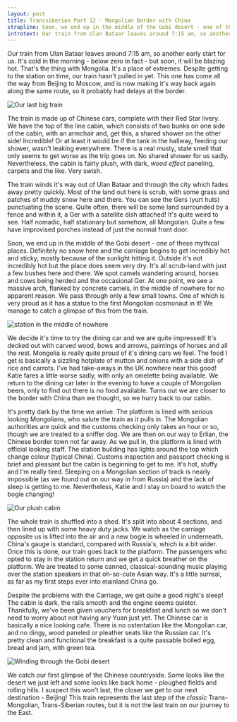 ```yaml
---
layout: post
title: Transsiberian Part 12 - Mongolian Border with China
strapline: Soon, we end up in the middle of the Gobi desert - one of these mythical places.
introtext: Our train from Ulan Bataar leaves around 7:15 am, so another early start for us. It's cold in the morning - below zero in fact - but soon, it will be blazing hot. That's the thing with Mongolia. It's a place of extremes. Despite getting to the station on time, our train hasn't pulled in yet. This one has come all the way from Beijing to Moscow, and is now making it's way back again along the same route, so it probably had delays at the border.
---
```


Our train from Ulan Bataar leaves around 7:15 am, so another early start for us. It's cold in the morning - below zero in fact - but soon, it will be blazing hot. That's the thing with Mongolia. It's a place of extremes. Despite getting to the station on time, our train hasn't pulled in yet. This one has come all the way from Beijing to Moscow, and is now making it's way back again along the same route, so it probably had delays at the border.

![Our last big train](https://farm9.staticflickr.com/8685/16963825496_647e14c9a4.jpg)

The train is made up of Chinese cars, complete with their Red Star livery. We have the top of the line cabin, which consists of two bunks on one side of the cabin, with an armchair and, get this, a shared shower on the other side! Incredible! Or at least it would be if the tank in the hallway, feeding our shower, wasn't leaking everywhere. There is a real musty, stale smell that only seems to get worse as the trip goes on. No shared shower for us sadly. Nevertheless, the cabin is fairly plush, with dark, *wood effect* paneling, carpets and the like. Very swish.

The train winds it's way out of Ulan Bataar and through the city which fades away pretty quickly. Most of the land out here is scrub, with some grass and patches of muddy snow here and there. You can see the Gers (yurt huts) punctuating the scene. Quite often, there will be some land surrounded by a fence and within it, a Ger with a satellite dish attached! It's quite weird to see. Half nomadic, half stationary but somehow, all Mongolian. Quite a few have improvised porches instead of just the normal front door.

Soon, we end up in the middle of the Gobi desert - one of these mythical places. Definitely no snow here and the carriage begins to get incredibly hot and sticky, mostly because of the sunlight hitting it. Outside it's not incredibly hot but the place does seem very dry. It's all scrub-land with just a few bushes here and there. We spot camels wandering around, horses and cows being herded and the occasional Ger. At one point, we see a massive arch, flanked by concrete camels, in the middle of nowhere for no apparent reason. We pass through only a few small towns. One of which is very proud as it has a statue to the first Mongolian cosmonaut in it! We manage to catch a glimpse of this from the train.

![station in the middle of nowhere](https://farm9.staticflickr.com/8746/16963824036_7c535de116.jpg)

We decide it's time to try the dining car and we are quite impressed! It's decked out with carved wood, bows and arrows, paintings of horses and all the rest. Mongolia is really quite proud of it's dining cars we feel. The food I get is basically a sizzling hotplate of mutton and onions with a side dish of rice and carrots. I've had take-aways in the UK nowhere near this good! Katie fares a little worse sadly, with only an omelette being available. We return to the dining car later in the evening to have a couple of Mongolian beers, only to find out there is no food available. Turns out we are closer to the border with China than we thought, so we hurry back to our cabin.

It's pretty dark by the time we arrive. The platform is lined with serious looking Mongolians, who salute the train as it pulls in. The Mongolian authorities are quick and the customs checking only takes an hour or so, though we are treated to a sniffer dog. We are then on our way to Erlian, the Chinese border town not far away. As we pull in, the platform is lined with official looking staff. The station building has lights around the top which change colour (typical China). Customs inspection and passport checking is brief and pleasant but the cabin is beginning to get to me. It's hot, stuffy and I'm really tired. Sleeping on a Mongolian section of track is nearly impossible (as we found out on our way in from Russia) and the lack of sleep is getting to me. Nevertheless, Katie and I stay on board to watch the bogie changing!

![Our plush cabin](https://farm9.staticflickr.com/8746/16963824036_7c535de116.jpg)

The whole train is shuffled into a shed. It's split into about 4 sections, and then lined up with some heavy duty jacks. We watch as the carriage opposite us is lifted into the air and a new bogie is wheeled in underneath. China's gauge is standard, compared with Russia's, which is a bit wider. Once this is done, our train goes back to the platform. The passengers who opted to stay in the station return and we get a quick breather on the platform. We are treated to some canned, classical-sounding music playing over the station speakers in that oh-so-cute Asian way. It's a little surreal, as far as my first steps ever into mainland China go.

Despite the problems with the Carriage, we get quite a good night's sleep! The cabin is dark, the rails smooth and the engine seems quieter. Thankfully, we've been given vouchers for breakfast and lunch so we don't need to worry about not having any Yuan just yet. The Chinese car is basically a nice looking cafe. There is no ostentation like the Mongolian car, and no dingy, wood paneled or pleather seats like the Russian car. It's pretty clean and functional the breakfast is a quite passable boiled egg, bread and jam, with green tea.

![Winding through the Gobi desert](https://farm8.staticflickr.com/7609/16802331410_5122b4a959.jpg)

We catch our first glimpse of the Chinese countryside. Some looks like the desert we just left and some looks like back home - ploughed fields and rolling hills. I suspect this won't last, the closer we get to our next destination - Beijing! This train represents the last step of the *classic* Trans-Mongolian, Trans-Siberian routes, but it is not the last train on our journey to the East. 